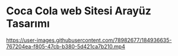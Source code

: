 # Coca Cola web Sitesi Arayüz Tasarımı 



https://user-images.githubusercontent.com/78982677/184936635-767204ea-f805-47cb-b380-5d421ca7b210.mp4

